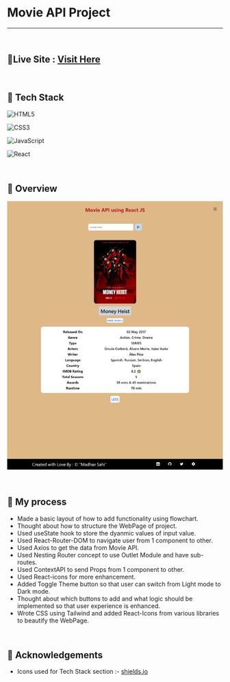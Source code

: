 # Movie API Project
<hr>
<br> 

## 📌Live Site : [Visit Here](https://movie-explorer-devansh-nayyar-reactjs.netlify.app/ "Live Link")

<br>

## 📌 Tech Stack
![HTML5](https://img.shields.io/badge/html5-%23E34F26.svg?style=for-the-badge&logo=html5&logoColor=white)

![CSS3](https://img.shields.io/badge/css3-%231572B6.svg?style=for-the-badge&logo=css3&logoColor=white)

![JavaScript](https://img.shields.io/badge/javascript-%23323330.svg?style=for-the-badge&logo=javascript&logoColor=%23F7DF1E)

![React](https://img.shields.io/badge/react-%2320232a.svg?style=for-the-badge&logo=react&logoColor=%2361DAFB)

<br>

## 📌 Overview
![First page screenshot](./movie-explorer/assets/movieapi-ss.png)

<br>

## 📌 My process

- Made a basic layout of how to add functionality using flowchart.
- Thought about how to structure the WebPage of project.
- Used useState hook to store the dyanmic values of input value.
- Used React-Router-DOM to navigate user from 1 component to other.
- Used Axios to get the data from Movie API.
- Used Nesting Router concept to use Outlet Module and have sub-routes.
- Used ContextAPI to send Props from 1 component to other.
- Used React-icons for more enhancement.
- Added Toggle Theme button so that user can switch from Light mode to Dark mode.
- Thought about which buttons to add and what logic should be implemented so that user experience is enhanced.
- Wrote CSS using Tailwind and added React-Icons from various libraries to beautify the WebPage.

<br>

## 📌 Acknowledgements

- Icons used for Tech Stack section :- [shields.io](https://img.shields.io)


